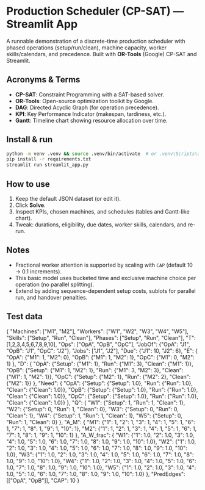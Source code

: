
# Production Scheduler (CP-SAT) — Streamlit App

A runnable demonstration of a discrete-time production scheduler with phased operations (setup/run/clean), machine capacity, worker skills/calendars, and precedence. Built with **OR-Tools** (Google) CP-SAT and Streamlit.

## Acronyms & Terms
- **CP-SAT**: Constraint Programming with a SAT-based solver.
- **OR-Tools**: Open-source optimization toolkit by Google.
- **DAG**: Directed Acyclic Graph (for operation precedence).
- **KPI**: Key Performance Indicator (makespan, tardiness, etc.).
- **Gantt**: Timeline chart showing resource allocation over time.

## Install & run
```bash
python -m venv .venv && source .venv/bin/activate  # or .venv\Scripts\activate on Windows
pip install -r requirements.txt
streamlit run streamlit_app.py
```

## How to use
1. Keep the default JSON dataset (or edit it).
2. Click **Solve**.
3. Inspect KPIs, chosen machines, and schedules (tables and Gantt-like chart).
4. Tweak: durations, eligibility, due dates, worker skills, calendars, and re-run.

## Notes
- Fractional worker attention is supported by scaling with `CAP` (default 10 → 0.1 increments).
- This basic model uses bucketed time and exclusive machine choice per operation (no parallel splitting).
- Extend by adding sequence-dependent setup costs, sublots for parallel run, and handover penalties.


## Test data

{
    "Machines": ["M1", "M2"],
    "Workers": ["W1", "W2", "W3", "W4", "W5"],
    "Skills": ["Setup", "Run", "Clean"],
    "Phases": ["Setup", "Run", "Clean"],
    "T": [1,2,3,4,5,6,7,8,9,10],
    "Ops": ["OpA", "OpB", "OpC"],
    "JobOf": {"OpA": "J1", "OpB": "J1", "OpC": "J2"},
    "Jobs": ["J1", "J2"],
    "Due": {"J1": 10, "J2": 6},
    "E": {
      "OpA": {"M1": 1, "M2": 0},
      "OpB": {"M1": 1, "M2": 1},
      "OpC": {"M1": 0, "M2": 1}
    },
    "D": {
      "OpA": {"Setup": {"M1": 1}, "Run": {"M1": 3}, "Clean": {"M1": 1}},
      "OpB": {"Setup": {"M1": 1, "M2": 1}, "Run": {"M1": 3, "M2": 3}, "Clean": {"M1": 1, "M2": 1}},
      "OpC": {"Setup": {"M2": 1}, "Run": {"M2": 2}, "Clean": {"M2": 1}}
    },
    "Need": {
      "OpA": {"Setup": {"Setup": 1.0}, "Run": {"Run": 1.0}, "Clean": {"Clean": 1.0}},
      "OpB": {"Setup": {"Setup": 1.0}, "Run": {"Run": 1.0}, "Clean": {"Clean": 1.0}},
      "OpC": {"Setup": {"Setup": 1.0}, "Run": {"Run": 1.0}, "Clean": {"Clean": 1.0}}
    },
    "Q": {
      "W1": {"Setup": 1, "Run": 1, "Clean": 1},
      "W2": {"Setup": 0, "Run": 1, "Clean": 0},
      "W3": {"Setup": 0, "Run": 0, "Clean": 1},
      "W4": {"Setup": 1, "Run": 1, "Clean": 1},
      "W5": {"Setup": 0, "Run": 1, "Clean": 0}
    },
    "A_M": {
      "M1": {"1": 1, "2": 1, "3": 1, "4": 1, "5": 1, "6": 1, "7": 1, "8": 1, "9": 1, "10": 1},
      "M2": {"1": 1, "2": 1, "3": 1, "4": 1, "5": 1, "6": 1, "7": 1, "8": 1, "9": 1, "10": 1}
    },
    "A_W_frac": {
      "W1": {"1": 1.0, "2": 1.0, "3": 1.0, "4": 1.0, "5": 1.0, "6": 1.0, "7": 1.0, "8": 1.0, "9": 1.0, "10": 1.0},
      "W2": {"1": 1.0, "2": 1.0, "3": 1.0, "4": 1.0, "5": 1.0, "6": 1.0, "7": 1.0, "8": 1.0, "9": 1.0, "10": 1.0},
      "W3": {"1": 1.0, "2": 1.0, "3": 1.0, "4": 1.0, "5": 1.0, "6": 1.0, "7": 1.0, "8": 1.0, "9": 1.0, "10": 1.0},
      "W4": {"1": 1.0, "2": 1.0, "3": 1.0, "4": 1.0, "5": 1.0, "6": 1.0, "7": 1.0, "8": 1.0, "9": 1.0, "10": 1.0},
      "W5": {"1": 1.0, "2": 1.0, "3": 1.0, "4": 1.0, "5": 1.0, "6": 1.0, "7": 1.0, "8": 1.0, "9": 1.0, "10": 1.0}
    },
    "PredEdges": [["OpA", "OpB"]],
    "CAP": 10 }